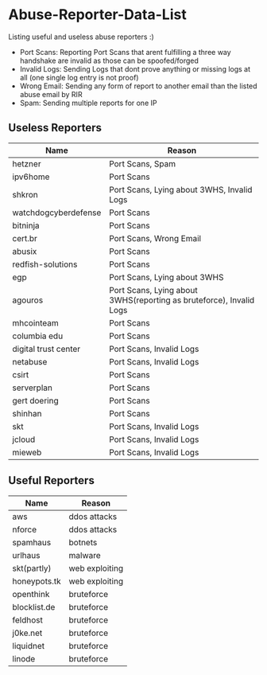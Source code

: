 # Abuse-Reporter-Data-List
Listing useful and useless abuse reporters :)

- Port Scans: Reporting Port Scans that arent fulfilling a three way handshake are invalid as those can be spoofed/forged
- Invalid Logs: Sending Logs that dont prove anything or missing logs at all (one single log entry is not proof)
- Wrong Email: Sending any form of report to another email than the listed abuse email by RIR
- Spam: Sending multiple reports for one IP

## Useless Reporters
| Name | Reason |
| ------------- | ------------- |
| hetzner | Port Scans, Spam |
| ipv6home | Port Scans |
| shkron | Port Scans, Lying about 3WHS, Invalid Logs |
| watchdogcyberdefense | Port Scans |
| bitninja | Port Scans |
| cert.br | Port Scans, Wrong Email |
| abusix | Port Scans |
| redfish-solutions | Port Scans |
| egp | Port Scans, Lying about 3WHS |
| agouros | Port Scans, Lying about 3WHS(reporting as bruteforce), Invalid Logs |
| mhcointeam | Port Scans |
| columbia edu | Port Scans |
| digital trust center | Port Scans, Invalid Logs |
| netabuse | Port Scans, Invalid Logs |
| csirt | Port Scans |
| serverplan | Port Scans |
| gert doering | Port Scans |
| shinhan | Port Scans |
| skt | Port Scans, Invalid Logs |
| jcloud | Port Scans, Invalid Logs |
| mieweb | Port Scans, Invalid Logs |

## Useful Reporters
| Name | Reason |
| ------------- | ------------- |
| aws | ddos attacks |
| nforce | ddos attacks |
| spamhaus | botnets |
| urlhaus | malware |
| skt(partly) | web exploiting |
| honeypots.tk | web exploiting |
| openthink | bruteforce |
| blocklist.de | bruteforce |
| feldhost | bruteforce |
| j0ke.net | bruteforce |
| liquidnet | bruteforce |
| linode | bruteforce |

